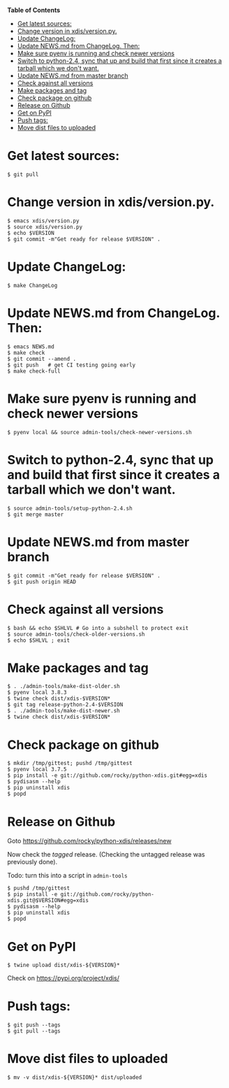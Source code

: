 <!-- markdown-toc start - Don't edit this section. Run M-x markdown-toc-refresh-toc -->
**Table of Contents**

- [Get latest sources:](#get-latest-sources)
- [Change version in xdis/version.py.](#change-version-in-xdisversionpy)
- [Update ChangeLog:](#update-changelog)
- [Update NEWS.md from ChangeLog. Then:](#update-newsmd-from-changelog-then)
- [Make sure pyenv is running and check newer versions](#make-sure-pyenv-is-running-and-check-newer-versions)
- [Switch to python-2.4, sync that up and build that first since it creates a tarball which we don't want.](#switch-to-python-24-sync-that-up-and-build-that-first-since-it-creates-a-tarball-which-we-dont-want)
- [Update NEWS.md from master branch](#update-newsmd-from-master-branch)
- [Check against all versions](#check-against-all-versions)
- [Make packages and tag](#make-packages-and-tag)
- [Check package on github](#check-package-on-github)
- [Release on Github](#release-on-github)
- [Get on PyPI](#get-on-pypi)
- [Push tags:](#push-tags)
- [Move dist files to uploaded](#move-dist-files-to-uploaded)

<!-- markdown-toc end -->

# Get latest sources:

    $ git pull

# Change version in xdis/version.py.

    $ emacs xdis/version.py
    $ source xdis/version.py
    $ echo $VERSION
    $ git commit -m"Get ready for release $VERSION" .


# Update ChangeLog:

    $ make ChangeLog

#  Update NEWS.md from ChangeLog. Then:

    $ emacs NEWS.md
    $ make check
    $ git commit --amend .
    $ git push   # get CI testing going early
    $ make check-full

# Make sure pyenv is running and check newer versions

    $ pyenv local && source admin-tools/check-newer-versions.sh

# Switch to python-2.4, sync that up and build that first since it creates a tarball which we don't want.

    $ source admin-tools/setup-python-2.4.sh
    $ git merge master

# Update NEWS.md from master branch

    $ git commit -m"Get ready for release $VERSION" .
    $ git push origin HEAD

# Check against all versions

    $ bash && echo $SHLVL # Go into a subshell to protect exit
    $ source admin-tools/check-older-versions.sh
    $ echo $SHLVL ; exit

# Make packages and tag

    $ . ./admin-tools/make-dist-older.sh
	$ pyenv local 3.8.3
	$ twine check dist/xdis-$VERSION*
    $ git tag release-python-2.4-$VERSION
    $ . ./admin-tools/make-dist-newer.sh
	$ twine check dist/xdis-$VERSION*

# Check package on github

	$ mkdir /tmp/gittest; pushd /tmp/gittest
	$ pyenv local 3.7.5
	$ pip install -e git://github.com/rocky/python-xdis.git#egg=xdis
	$ pydisasm --help
	$ pip uninstall xdis
	$ popd

# Release on Github

Goto https://github.com/rocky/python-xdis/releases/new

Now check the *tagged* release. (Checking the untagged release was previously done).

Todo: turn this into a script in `admin-tools`

	$ pushd /tmp/gittest
	$ pip install -e git://github.com/rocky/python-xdis.git@$VERSION#egg=xdis
	$ pydisasm --help
	$ pip uninstall xdis
	$ popd


# Get on PyPI

	$ twine upload dist/xdis-${VERSION}*

Check on https://pypi.org/project/xdis/

# Push tags:

    $ git push --tags
    $ git pull --tags

# Move dist files to uploaded

	$ mv -v dist/xdis-${VERSION}* dist/uploaded
